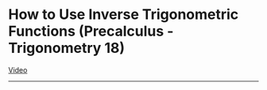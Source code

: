 # How to Use Inverse Trigonometric Functions (Precalculus - Trigonometry 18)

[Video](https://www.youtube.com/watch?v=6PB76VMNiX0)

---
